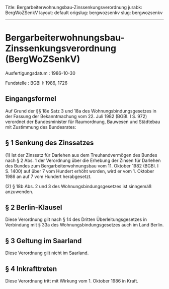 Title: Bergarbeiterwohnungsbau-Zinssenkungsverordnung
jurabk: BergWoZSenkV
layout: default
origslug: bergwozsenkv
slug: bergwozsenkv

---

# Bergarbeiterwohnungsbau-Zinssenkungsverordnung (BergWoZSenkV)

Ausfertigungsdatum
:   1986-10-30

Fundstelle
:   BGBl I: 1986, 1726



## Eingangsformel

Auf Grund der §§ 18e Satz 3 und 18a des Wohnungsbindungsgesetzes in
der Fassung der Bekanntmachung vom 22. Juli 1982 (BGBl. I S. 972)
verordnet der Bundesminister für Raumordnung, Bauwesen und Städtebau
mit Zustimmung des Bundesrates:


## § 1 Senkung des Zinssatzes

(1) Ist der Zinssatz für Darlehen aus dem Treuhandvermögen des Bundes
nach § 2 Abs. 1 der Verordnung über die Erhebung der Zinsen für
Darlehen des Bundes zum Bergarbeiterwohnungsbau vom 11. Oktober 1982
(BGBl. I S. 1400) auf über 7 vom Hundert erhöht worden, wird er vom 1.
Oktober 1986 an auf 7 vom Hundert herabgesetzt.

(2) § 18b Abs. 2 und 3 des Wohnungsbindungsgesetzes ist sinngemäß
anzuwenden.


## § 2 Berlin-Klausel

Diese Verordnung gilt nach § 14 des Dritten Überleitungsgesetzes in
Verbindung mit § 33a des Wohnungsbindungsgesetzes auch im Land Berlin.


## § 3 Geltung im Saarland

Diese Verordnung gilt nicht im Saarland.


## § 4 Inkrafttreten

Diese Verordnung tritt mit Wirkung vom 1. Oktober 1986 in Kraft.

